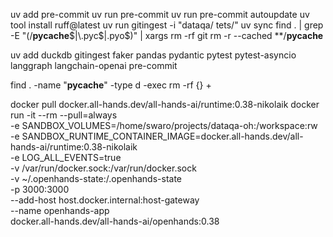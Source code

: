 uv add pre-commit
uv run pre-commit
uv run pre-commit autoupdate
uv tool install ruff@latest
uv run gitingest -i "dataqa/ tets/" 
uv sync
find . | grep -E "(/__pycache__$|\.pyc$|\.pyo$)" | xargs rm -rf
git rm -r --cached **/__pycache__

uv add duckdb gitingest faker pandas pydantic pytest pytest-asyncio langgraph langchain-openai pre-commit


find . -name "__pycache__" -type d -exec rm -rf {} +




docker pull docker.all-hands.dev/all-hands-ai/runtime:0.38-nikolaik
docker run -it --rm --pull=always \
    -e SANDBOX_VOLUMES=/home/swaro/projects/dataqa-oh:/workspace:rw \
    -e SANDBOX_RUNTIME_CONTAINER_IMAGE=docker.all-hands.dev/all-hands-ai/runtime:0.38-nikolaik \
    -e LOG_ALL_EVENTS=true \
    -v /var/run/docker.sock:/var/run/docker.sock \
    -v ~/.openhands-state:/.openhands-state \
    -p 3000:3000 \
    --add-host host.docker.internal:host-gateway \
    --name openhands-app \
    docker.all-hands.dev/all-hands-ai/openhands:0.38